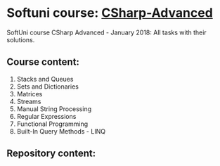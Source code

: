 # Softuni course: [CSharp-Advanced](https://softuni.bg/trainings/1841/csharp-advanced-january-2017)
SoftUni course CSharp Advanced - January 2018: All tasks with their solutions.

## Course content:
  1. Stacks and Queues
  2. Sets and Dictionaries
  3. Matrices
  4. Streams
  5. Manual String Processing
  6. Regular Expressions
  7. Functional Programming
  8. Built-In Query Methods - LINQ

## Repository content:
